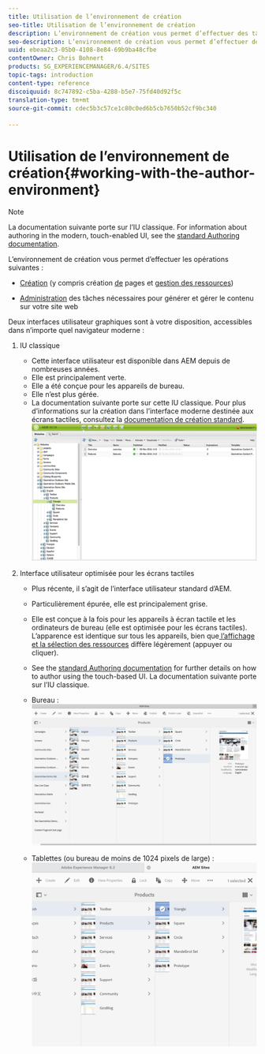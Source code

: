 ```yaml
---
title: Utilisation de l’environnement de création
seo-title: Utilisation de l’environnement de création
description: L’environnement de création vous permet d’effectuer des tâches liées à la création (y compris la création de pages et la gestion de ressources) et d’administrer les tâches nécessaires pour générer et gérer le contenu sur votre site web.
seo-description: L’environnement de création vous permet d’effectuer des tâches liées à la création (y compris la création de pages et la gestion de ressources) et d’administrer les tâches nécessaires pour générer et gérer le contenu sur votre site web.
uuid: ebeaa2c3-05b0-4108-8e84-69b9ba48cfbe
contentOwner: Chris Bohnert
products: SG_EXPERIENCEMANAGER/6.4/SITES
topic-tags: introduction
content-type: reference
discoiquuid: 8c747892-c5ba-4288-b5e7-75fd40d92f5c
translation-type: tm+mt
source-git-commit: cdec5b3c57ce1c80c0ed6b5cb7650b52cf9bc340

---
```



# Utilisation de l’environnement de création{#working-with-the-author-environment}

>[!NOTE]
>
>La documentation suivante porte sur l’IU classique. For information about authoring in the modern, touch-enabled UI, see the [standard Authoring documentation](/help/assets/assets.md).

L’environnement de création vous permet d’effectuer les opérations suivantes :

* [Création](/help/sites-authoring/author.md) (y compris création [de](/help/sites-authoring/qg-page-authoring.md) pages et [gestion des ressources](/help/assets/assets.md))

* [Administration](/help/sites-administering/administer-best-practices.md) des tâches nécessaires pour générer et gérer le contenu sur votre site web

Deux interfaces utilisateur graphiques sont à votre disposition, accessibles dans n’importe quel navigateur moderne :

1. IU classique

   * Cette interface utilisateur est disponible dans AEM depuis de nombreuses années.
   * Elle est principalement verte.
   * Elle a été conçue pour les appareils de bureau.
   * Elle n’est plus gérée.
   * La documentation suivante porte sur cette IU classique. Pour plus d’informations sur la création dans l’interface moderne destinée aux écrans tactiles, consultez la [documentation de création standard](/help/sites-authoring/author.md).
   ![chlimage_1-149](assets/chlimage_1-149.png)

1. Interface utilisateur optimisée pour les écrans tactiles

   * Plus récente, il s’agit de l’interface utilisateur standard d’AEM.
   * Particulièrement épurée, elle est principalement grise.
   * Elle est conçue à la fois pour les appareils à écran tactile et les ordinateurs de bureau (elle est optimisée pour les écrans tactiles). L’apparence est identique sur tous les appareils, bien que[ l’affichage et la sélection des ressources](/help/sites-authoring/basic-handling.md) diffère légèrement (appuyer ou cliquer).  
   * See the [standard Authoring documentation](/help/sites-authoring/author.md) for further details on how to author using the touch-based UI. La documentation suivante porte sur l’IU classique.

   * Bureau :
   ![chlimage_1-150](assets/chlimage_1-150.png)

   * Tablettes (ou bureau de moins de 1024 pixels de large) :
   ![chlimage_1-7](assets/chlimage_1-7.jpeg)

